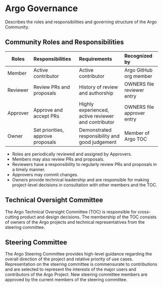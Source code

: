 # Argo Governance

Describes the roles and responsibilities and governing structure of the Argo Community.

## Community Roles and Responsibilities

| Roles        | Responsibilities| Requirements  | Recognized by|
| -------------|:---------------|:-------------|:-------------|
| Member       | Active contributor |Active contributor |Argo GitHub org member|
| Reviewer     | Review PRs and proposals     |   History of review and authorship |OWNERS file reviewer entry|
| Approver     | Approve and accept PRs     |   Highly experienced, active reviewer and contributor |OWNERS file approver entry|
| Owner        | Set priorities, approve proposals| Demonstrated responsibility and good judgement|Member of Argo TOC|

* Roles are periodically reviewed and assigned by Approvers.
* Members may also review PRs and proposals.
* Reviewers have a responsibility to regularly review PRs and proposals in a timely
manner.
* Approvers may commit changes.
* Owners provide technical leadership and are responsible for making project-level decisions in consultation with other members and the TOC.

## Technical Oversight Committee

The Argo Technical Oversight Committee (TOC) is responsible for cross-cutting product and design decisions. The membership of the TOC consists of owners of the Argo projects and technical representatives from the steering committee.

## Steering Committee

The Argo Steering Committee provides high-level guidance regarding the overall direction of the project and relative priority of use cases.
Representation on the steering committee is commensurate to contributions and are selected to represent the interests of the major users and contributors of the Argo Project.
New steering committee members are approved by the current members of the steering committee.
